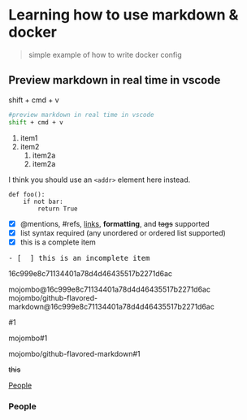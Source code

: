 # Learning how to use markdown & docker
> simple example of how to write docker config

## Preview markdown in real time in vscode
shift + cmd + v

```bash
#preview markdown in real time in vscode
shift + cmd + v

```

1. item1
1. item2
    1. item2a
    1. item2a

I think you should use an
`<addr>` element here instead.

    def foo():
        if not bar:
            return True

- [x] @mentions, #refs, [links](), **formatting**, and <del>tags</del> supported
- [x] list syntax required (any unordered or ordered list supported)
- [x] this is a complete item
<pre>- [  ] this is an incomplete item</pre>

16c999e8c71134401a78d4d46435517b2271d6ac

mojombo@16c999e8c71134401a78d4d46435517b2271d6ac
mojombo/github-flavored-markdown@16c999e8c71134401a78d4d46435517b2271d6ac

#1

mojombo#1

mojombo/github-flavored-markdown#1

~~this~~

[People](#people)

### People